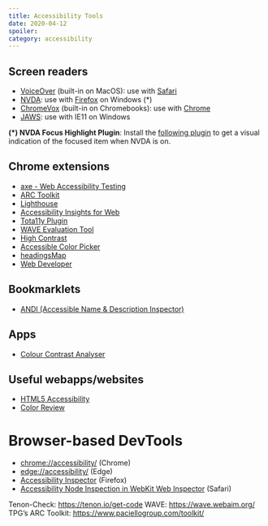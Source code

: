```yaml
---
title: Accessibility Tools
date: 2020-04-12
spoiler:
category: accessibility
---
```


## Screen readers

- [VoiceOver](https://support.apple.com/en-au/guide/voiceover-guide/welcome/web) (built-in on MacOS): use with [Safari](https://www.apple.com/safari/)
- [NVDA](https://www.nvaccess.org/): use with [Firefox](https://www.mozilla.org/en-US/firefox/new/) on Windows (*)
- [ChromeVox](https://www.chromevox.com/) (built-in on Chromebooks): use with [Chrome](https://www.google.com/chrome/)
- [JAWS](https://www.freedomscientific.com/products/software/jaws/): use with IE11 on Windows

**(*) NVDA Focus Highlight Plugin**: Install the [following plugin](https://addons.nvda-project.org/addons/focusHighlight.en.html) to get a visual indication of the focused item when NVDA is on.

## Chrome extensions

- [axe - Web Accessibility Testing](https://chrome.google.com/webstore/detail/axe-web-accessibility-tes/lhdoppojpmngadmnindnejefpokejbdd)
- [ARC Toolkit](https://chrome.google.com/webstore/detail/arc-toolkit/chdkkkccnlfncngelccgbgfmjebmkmce)
- [Lighthouse](https://developers.google.com/web/tools/lighthouse)
- [Accessibility Insights for Web](https://chrome.google.com/webstore/detail/accessibility-insights-fo/pbjjkligggfmakdaogkfomddhfmpjeni)
- [Tota11y Plugin](https://chrome.google.com/webstore/detail/tota11y-plugin-from-khan/oedofneiplgibimfkccchnimiadcmhpe)
- [WAVE Evaluation Tool](https://chrome.google.com/webstore/detail/wave-evaluation-tool/jbbplnpkjmmeebjpijfedlgcdilocofh)
- [High Contrast](https://chrome.google.com/webstore/detail/high-contrast/djcfdncoelnlbldjfhinnjlhdjlikmph)
- [Accessible Color Picker](https://chrome.google.com/webstore/detail/accessible-color-picker/bgfhbflmeekopanooidljpnmnljdihld)
- [headingsMap](https://chrome.google.com/webstore/detail/headingsmap/flbjommegcjonpdmenkdiocclhjacmbi)
- [Web Developer](https://chrome.google.com/webstore/detail/web-developer/bfbameneiokkgbdmiekhjnmfkcnldhhm)

## Bookmarklets

- [ANDI (Accessible Name & Description Inspector)](https://www.ssa.gov/accessibility/andi/help/install.html)

## Apps

- [Colour Contrast Analyser](https://developer.paciellogroup.com/resources/contrastanalyser/)

## Useful webapps/websites

- [HTML5 Accessibility](https://www.html5accessibility.com/)
- [Color Review](https://color.review/)

# Browser-based DevTools

- [chrome://accessibility/](chrome://accessibility/) (Chrome)
- [edge://accessibility/](edge://accessibility/) (Edge)
- [Accessibility Inspector](https://developer.mozilla.org/en-US/docs/Tools/Accessibility_inspector) (Firefox)
- [Accessibility Node Inspection in WebKit Web Inspector](https://webkit.org/blog/3302/aria-and-accessibility-inspector/) (Safari)


Tenon-Check: https://tenon.io/get-code
WAVE: https://wave.webaim.org/
TPG’s ARC Toolkit: https://www.paciellogroup.com/toolkit/

